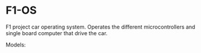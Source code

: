 # F1-OS
F1 project car operating system. Operates the different microcontrollers and single board computer that drive the car.

Models: 